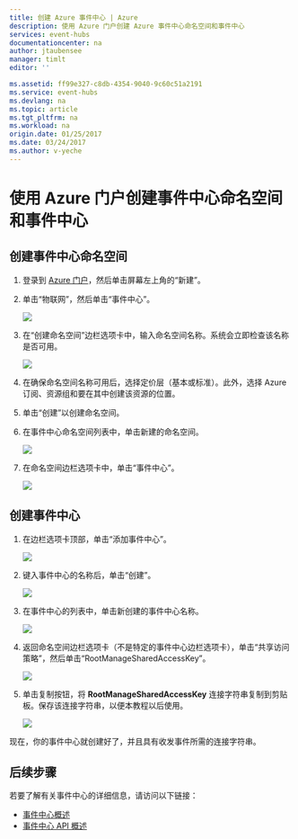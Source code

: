 ```yaml
---
title: 创建 Azure 事件中心 | Azure
description: 使用 Azure 门户创建 Azure 事件中心命名空间和事件中心
services: event-hubs
documentationcenter: na
author: jtaubensee
manager: timlt
editor: ''

ms.assetid: ff99e327-c8db-4354-9040-9c60c51a2191
ms.service: event-hubs
ms.devlang: na
ms.topic: article
ms.tgt_pltfrm: na
ms.workload: na
origin.date: 01/25/2017
ms.date: 03/24/2017
ms.author: v-yeche
---
```


# 使用 Azure 门户创建事件中心命名空间和事件中心

## 创建事件中心命名空间

1. 登录到 [Azure 门户][Azure portal]，然后单击屏幕左上角的“新建”。

2. 单击“物联网”，然后单击“事件中心”。

    ![](./media/event-hubs-create/create-event-hub9.png)  

3. 在“创建命名空间”边栏选项卡中，输入命名空间名称。系统会立即检查该名称是否可用。

    ![](./media/event-hubs-create/create-event-hub1.png)  

4. 在确保命名空间名称可用后，选择定价层（基本或标准）。此外，选择 Azure 订阅、资源组和要在其中创建该资源的位置。

5. 单击“创建”以创建命名空间。

6. 在事件中心命名空间列表中，单击新建的命名空间。

    ![](./media/event-hubs-create/create-event-hub2.png)  

7. 在命名空间边栏选项卡中，单击“事件中心”。

    ![](./media/event-hubs-create/create-event-hub3.png)  

## 创建事件中心

1. 在边栏选项卡顶部，单击“添加事件中心”。

    ![](./media/event-hubs-create/create-event-hub4.png)  

2. 键入事件中心的名称后，单击“创建”。

    ![](./media/event-hubs-create/create-event-hub5.png)  

3. 在事件中心的列表中，单击新创建的事件中心名称。

     ![](./media/event-hubs-create/create-event-hub6.png)  

4. 返回命名空间边栏选项卡（不是特定的事件中心边栏选项卡），单击“共享访问策略”，然后单击“RootManageSharedAccessKey”。

     ![](./media/event-hubs-create/create-event-hub7.png)  

5. 单击复制按钮，将 **RootManageSharedAccessKey** 连接字符串复制到剪贴板。保存该连接字符串，以便本教程以后使用。

     ![](./media/event-hubs-create/create-event-hub8.png)

现在，你的事件中心就创建好了，并且具有收发事件所需的连接字符串。

## 后续步骤
若要了解有关事件中心的详细信息，请访问以下链接：

* [事件中心概述](./event-hubs-what-is-event-hubs.md)
* [事件中心 API 概述](./event-hubs-api-overview.md)

[Azure portal]: https://portal.azure.cn/

<!---HONumber=Mooncake_0320_2017-->
<!--Update_Description: new article about how to create event hubs-->